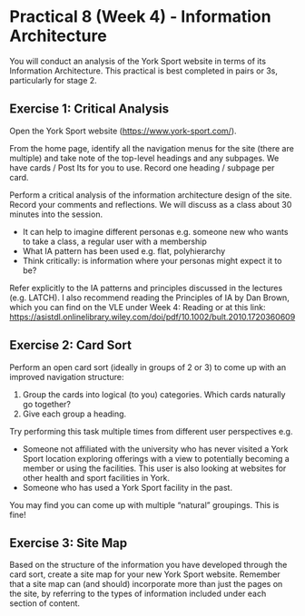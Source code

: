 # Practical 8 (Week 4) - Information Architecture
You will conduct an analysis of the York Sport website in terms of its Information Architecture. This practical is best completed in pairs or 3s, particularly for stage 2. 

## Exercise 1: Critical Analysis
Open the York Sport website (https://www.york-sport.com/).

From the home page, identify all the navigation menus for the site (there are multiple) and take note of the top-level headings and any subpages. We have cards / Post Its for you to use. Record one heading / subpage per card.

Perform a critical analysis of the information architecture design of the site. Record your comments and reflections. We will discuss as a class about 30 minutes into the session.
- It can help to imagine different personas e.g. someone new who wants to take a class, a regular user with a membership
- What IA pattern has been used e.g. flat, polyhierarchy
- Think critically: is information where your personas might expect it to be?

Refer explicitly to the IA patterns and principles discussed in the lectures (e.g. LATCH). I also recommend reading the Principles of IA by Dan Brown, which you can find on the VLE under Week 4: Reading or at this link: https://asistdl.onlinelibrary.wiley.com/doi/pdf/10.1002/bult.2010.1720360609

## Exercise 2: Card Sort
Perform an open card sort (ideally in groups of 2 or 3) to come up with an improved navigation structure:
1.	Group the cards into logical (to you) categories. Which cards naturally go together?
2.	Give each group a heading.

Try performing this task multiple times from different user perspectives e.g.
- Someone not affiliated with the university who has never visited a York Sport location exploring offerings with a view to potentially becoming a member or using the facilities. This user is also looking at websites for other health and sport facilities in York.
- Someone who has used a York Sport facility in the past.

You may find you can come up with multiple “natural” groupings. This is fine! 

## Exercise 3: Site Map
Based on the structure of the information you have developed through the card sort, create a site map for your new York Sport website. Remember that a site map can (and should) incorporate more than just the pages on the site, by referring to the types of information included under each section of content.
